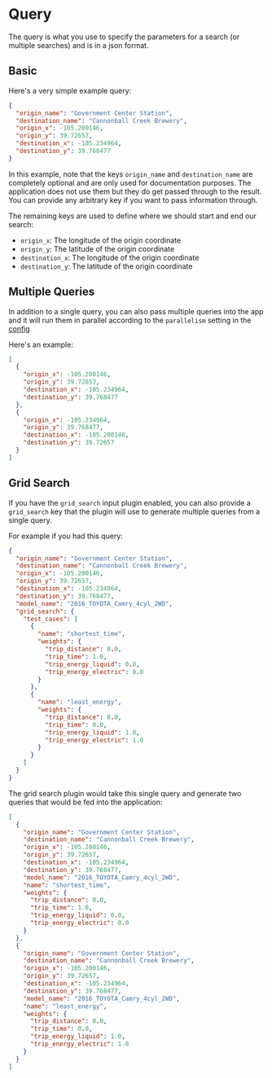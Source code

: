 # Query

The query is what you use to specify the parameters for a search (or multiple searches)
and is in a json format.

## Basic

Here's a very simple example query:

```json
{
  "origin_name": "Government Center Station",
  "destination_name": "Cannonball Creek Brewery",
  "origin_x": -105.200146,
  "origin_y": 39.72657,
  "destination_x": -105.234964,
  "destination_y": 39.768477
}
```

In this example, note that the keys `origin_name` and `destination_name` are completely optional and are only used for documentation purposes.
The application does not use them but they do get passed through to the result.
You can provide any arbitrary key if you want to pass information through.

The remaining keys are used to define where we should start and end our search:

- `origin_x`: The longitude of the origin coordinate
- `origin_y`: The latitude of the origin coordinate
- `destination_x`: The longitude of the origin coordinate
- `destination_y`: The latitude of the origin coordinate

## Multiple Queries

In addition to a single query, you can also pass multiple queries into the app and it will run them in parallel according to the `parallelism` setting in the [config](config)

Here's an example:

```json
[
  {
    "origin_x": -105.200146,
    "origin_y": 39.72657,
    "destination_x": -105.234964,
    "destination_y": 39.768477
  },
  {
    "origin_x": -105.234964,
    "origin_y": 39.768477,
    "destination_x": -105.200146,
    "destination_y": 39.72657
  }
]
```

## Grid Search

If you have the `grid_search` input plugin enabled, you can also provide a `grid_search` key that the plugin will use to generate multiple queries from a single query.

For example if you had this query:

```json
{
  "origin_name": "Government Center Station",
  "destination_name": "Cannonball Creek Brewery",
  "origin_x": -105.200146,
  "origin_y": 39.72657,
  "destination_x": -105.234964,
  "destination_y": 39.768477,
  "model_name": "2016_TOYOTA_Camry_4cyl_2WD",
  "grid_search": {
    "test_cases": [
      {
        "name": "shortest_time",
        "weights": {
          "trip_distance": 0.0,
          "trip_time": 1.0,
          "trip_energy_liquid": 0.0,
          "trip_energy_electric": 0.0
        }
      },
      {
        "name": "least_energy",
        "weights": {
          "trip_distance": 0.0,
          "trip_time": 0.0,
          "trip_energy_liquid": 1.0,
          "trip_energy_electric": 1.0
        }
      }
    ]
  }
}
```

The grid search plugin would take this single query and generate two queries that would be fed into the application:

```json
[
  {
    "origin_name": "Government Center Station",
    "destination_name": "Cannonball Creek Brewery",
    "origin_x": -105.200146,
    "origin_y": 39.72657,
    "destination_x": -105.234964,
    "destination_y": 39.768477,
    "model_name": "2016_TOYOTA_Camry_4cyl_2WD",
    "name": "shortest_time",
    "weights": {
      "trip_distance": 0.0,
      "trip_time": 1.0,
      "trip_energy_liquid": 0.0,
      "trip_energy_electric": 0.0
    }
  },
  {
    "origin_name": "Government Center Station",
    "destination_name": "Cannonball Creek Brewery",
    "origin_x": -105.200146,
    "origin_y": 39.72657,
    "destination_x": -105.234964,
    "destination_y": 39.768477,
    "model_name": "2016_TOYOTA_Camry_4cyl_2WD",
    "name": "least_energy",
    "weights": {
      "trip_distance": 0.0,
      "trip_time": 0.0,
      "trip_energy_liquid": 1.0,
      "trip_energy_electric": 1.0
    }
  }
]
```
